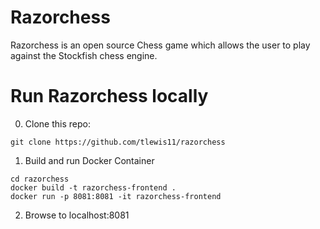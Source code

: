 # Razorchess
Razorchess is an open source Chess game which allows the user to play against the Stockfish chess engine.

# Run Razorchess locally
0. Clone this repo: 
```
git clone https://github.com/tlewis11/razorchess
````

1. Build and run Docker Container
```
cd razorchess
docker build -t razorchess-frontend .
docker run -p 8081:8081 -it razorchess-frontend
```
2. Browse to localhost:8081
